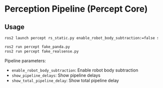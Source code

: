 # Perception Pipeline (Percept Core)

## Usage

```bash
ros2 launch percept rs_static.py enable_robot_body_subtraction:=false show_pipeline_delays:=false show_total_pipeline_delay:=false
```
```bash
ros2 run percept fake_panda.py
ros2 run percept fake_realsense.py
```


Pipeline parameters:

- `enable_robot_body_subtraction`: Enable robot body subtraction
- `show_pipeline_delays`: Show pipeline delays
- `show_total_pipeline_delay`: Show total pipeline delay

